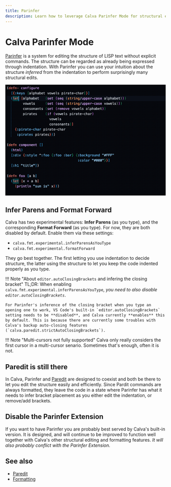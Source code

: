 ```yaml
---
title: Parinfer
description: Learn how to leverage Calva Parinfer Mode for structural editing 
---
```


# Calva Parinfer Mode

[Parinfer](https://shaunlebron.github.io/parinfer/) is a system for editing the structure of LISP text without explicit commands. The structure can be regarded as already being expressed through indentation. With Parinfer you can use your intuition about the structure _inferred_ from the indentation to perform surprisingly many structural edits.

![Calva Parinfer](images/calva-parinfer-and-format-forward.gif)

## Infer Parens and Format Forward
Calva has two experimental features: **Infer Parens** (as you type), and the corresponding **Format Forward** (as you type). For now, they are both disabled by default. Enable them via these settings:

* `calva.fmt.experimental.inferParensAsYouType`
* `calva.fmt.experimental.formatForward`

They go best together. The first letting you use indentation to decide structure, the latter using the structure to let you keep the code indented properly as you type.

!!! Note "About `editor.autoClosingBrackets` and infering the closing bracket"
    TL;DR: When enabling `calva.fmt.experimental.inferParensAsYouType`, _you need to also disable `editor.autoClosingBrackets`_.

    For Parinfer's inference of the closing bracket when you type an opening one to work, VS Code's built-in `editor.autoClosingBrackets` setting needs to be **disabled**, and Calva currently **enables** this by default. This is because there are currently some troubles with Calva's backup auto-closing features (`calva.paredit.strictAutoClosingBrackets`).

!!! Note "Multi-cursors not fully supported"
    Calva only really considers the first cursor in a multi-cursor senario. Sometimes that's enough, often it is not.

## Paredit is still there

In Calva, Parinfer and [Paredit](paredit.md) are designed to coexist and both be there to let you edit the structure easily and efficiently. Since Pardit commands are always formatted, they leave the code in a state where Parinfer has what it needs to infer bracket placement as you either edit the indentation, or remove/add brackets.

## Disable the Parinfer Extension

If you want to have Parinfer you are probably best served by Calva's built-in version. It is designed, and will continue to be improved to function well together with Calva's other structural editing and formatting features. _It will also probably conflict with the Parinfer Extension._

## See also

* [Paredit](paredit.md)
* [Formatting](formatting.md)